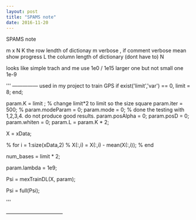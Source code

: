 ```yaml
---
layout: post
title: "SPAMS note"
date: 2016-11-20
---
```


SPAMS note

m x N
K the row lendth of dictionay  m
verbose , if comment verbose mean show progress
L the column length of dictionary (dont have to) N

looks like simple trach and me use 1e0 / 1e15 larger one but not small one 1e-9

'''
————— used in my project to train GPS
if exist('limit','var') == 0, limit = 8; end;

param.K = limit ; % change limit*2 to limit so the size square
param.iter = 500; %
param.modeParam = 0;
param.mode = 0; % done the testing with 1,2,3,4. do not produce good results.
param.posAlpha = 0;
param.posD = 0;
param.whiten = 0;
param.L = param.K * 2;


X = xData;

% for i = 1:size(xData,2)
% X(:,i) = X(:,i) - mean(X(:,i));
% end

num_bases = limit * 2;

param.lambda = 1e9;

Psi = mexTrainDL(X, param);

Psi = full(Psi);

'''


———————————
